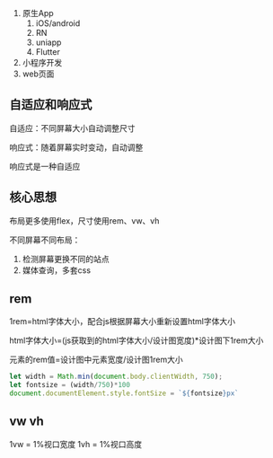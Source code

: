 1. 原生App
   1. iOS/android
   2. RN
   3. uniapp
   4. Flutter
2. 小程序开发
3. web页面

## 自适应和响应式

自适应：不同屏幕大小自动调整尺寸

响应式：随着屏幕实时变动，自动调整

响应式是一种自适应

## 核心思想

布局更多使用flex，尺寸使用rem、vw、vh

不同屏幕不同布局：

1. 检测屏幕更换不同的站点
2. 媒体查询，多套css



## rem

1rem=html字体大小，配合js根据屏幕大小重新设置html字体大小

html字体大小=(js获取到的html字体大小/设计图宽度)*设计图下1rem大小

元素的rem值=设计图中元素宽度/设计图1rem大小

```js
let width = Math.min(document.body.clientWidth, 750);
let fontsize = (width/750)*100
document.documentElement.style.fontSize = `${fontsize}px`
```

## vw vh

1vw = 1%视口宽度
1vh =  1%视口高度
